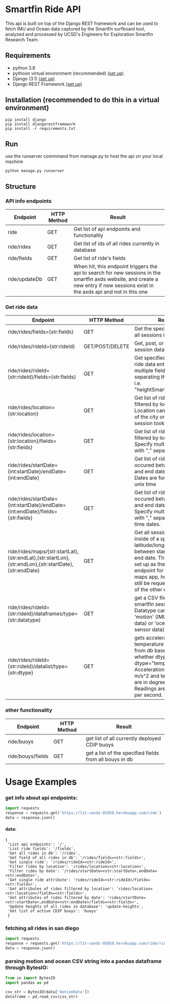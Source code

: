 # Smartfin Ride API

This api is built on top of the Django REST framework and can be used to fetch IMU and Ocean data captured by the Smartfin surfboard tool, analyzed and processed by UCSD's Engineers for Exploration Smartfin Research Team.


## Requirements
* python 3.8
* pythoon virtual environment (recommended) [(set up)](https://docs.python-guide.org/dev/virtualenvs/)
* Django (3.1) [(set up)](https://docs.djangoproject.com/en/3.1/intro/install/)
* Django REST Framework [(set up)](https://www.django-rest-framework.org/)


## Installation (recommended to do this in a virtual environment)
    pip install django
    pip install djangorestframework
    pip install -r requirements.txt
    
## Run
use the runserver commmand from manage.py to host the api on your local machine 
    
    python manage.py runserver


## Structure 
### API info endpoints
| Endpoint          | HTTP Method | Result                                             |
|-------------------|-------------|----------------------------------------------------|
| ride            | GET         | Get list of api endpoints and functionaltiy        |
| ride/rides   | GET         | Get list of ids of all rides currently in database |
| ride/fields | GET         | Get list of ride's fields                          |
| ride/updateDb | GET | When hit, this endpoint triggers the api to search for new sessions in the smartfin axds website, and create a new entry if new sessions exist in the axds api and not in this one |

### Get ride data 
| Endpoint                                                        | HTTP Method | Result                                                                                                                                      |
|-----------------------------------------------------------------|-------------|---------------------------------------------------------------------------------------------------------------------------------------------|
| ride/rides/fields={str:fields} | GET | Get the specified fields of all sessions in db |
| ride/rides/rideId={str:rideId}                                     | GET/POST/DELETE    | Get, post, or delete session data by id                                                                          |
| ride/rides/rideId={str:rideId}/fields={str:fields}                       | GET         | Get specified fields of a ride data entry. Specify multiple fields by separating them with a "," i.e. "heightSmartfin,startDate"            |
| ride/rides/location={str:location}                          | GET         | Get list of ride datas filtered by location. Location can be the name of the city or county the session took place                          |
| ride/rides/location={str:location}/fields={str:fields}            | GET         | Get list of ride data fields filtered by location. Specify multiple fields with "," separation                                              |
| ride/rides/startDate={int:startDate}/endDate={int:endDate}             | GET         | Get list of ride datas that occured between the start and end date specified. Dates are formatted in unix time                              |
| ride/rides/startDate={int:startDate}/endDate={int:endDate}/fields={str:fields} | GET         | Get list of ride datas that occured between the start and end date specified. Specify multiple fields with "," separation. Unix time dates. |
| ride/rides/maps/{str:startLat},{str:endLat},{str:startLon},{str:endLon},{str:startDate},{str:endDate} | GET | Get all sessions that fall inside of a specified latitude/longitude box in between start date and end date. This endpoint is set up as the direct endpoint for the smartfin maps app, however it can still be requested like any of the other endpoints |
| ride/rides/rideId={str:rideId}/dataframes/type={str:datatype} | GET         | get a CSV file of a smartfin session's data. Datatype can be either 'motion' (IMU sensor data) or 'ocean' (ocean sensor data) |
| ride/rides/rideId={str:rideId}/datalist/type={str:dtype} | GET | gets acceleration or temperature readings from db based on whether dtype="accs" or dtype="temp". Acceleration readings are m/s^2 and temp readings are in degrees C. Readings are all 1 sample per second. |



### other functionality
| Endpoint                                   | HTTP Method | Result                                                                                                                        |
|--------------------------------------------|-------------|-------------------------------------------------------------------------------------------------------------------------------|
| ride/buoys                                 | GET         | get list of all currently deployed CDIP buoys                                                                                 |
| ride/bouys/fields | GET | get a list of the specified fields from all bouys in db |


# Usage Examples
### get info about api endpoints:

```python
import requests
response = requests.get('https://lit-sands-95859.herokuapp.com/ride')
data = response.json()
```

#### data: 
    {
     'List api endpoints': '/',
     'List ride fields': '/fields',
     'Get all rides in db': '/rides',
     'Get field of all rides in db': '/rides/fields=<str:fields>',
     'Get single ride': '/rides/rideId=<str:rideId>',
     'Filter rides by location': '/rides/location=<str:location>',
     'Filter rides by date': '/rides/startDate=<str:startDate>,endDate=<str:endDate>',
     'Get single ride attribute': 'rides/rideId=<str:rideId>/fields=<str:fields>',
     'Get attributes of rides filtered by location': 'rides/location=<str:location>/fields=<str:fields>',
     'Get attributes of rides filtered by date': 'rides/startDate=<str:startDate>,endDate=<str:endDate>/fields=<str:fields>',
     'Update heights of all rides in database': 'update-heights',
     'Get list of active CDIP buoys': 'buoys'
     }

### fetching all rides in san diego
```python
import requests
response = requests.get('https://lit-sands-95859.herokuapp.com/ride/rides/location={location}')
data = response.json()
```


### parsing motion and ocean CSV string into a pandas dataframe through BytesIO:
```python
from io import BytesIO
import pandas as pd

csv_str = BytesIO(data['motionData'])
dataframe = pd.read_csv(csv_str)
```
